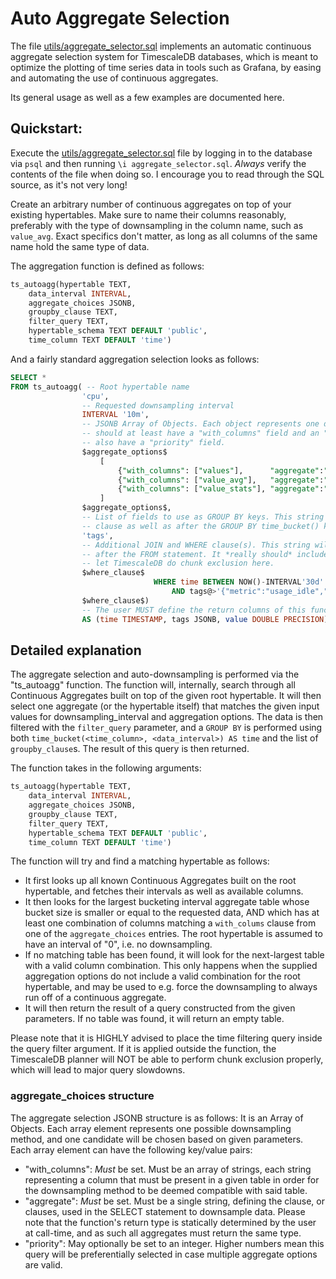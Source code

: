# Auto Aggregate Selection

The file [utils/aggregate_selector.sql](/utils/aggregate_selector.sql) implements an automatic continuous aggregate selection system for TimescaleDB databases, which is meant to optimize the plotting of time series data in tools such as Grafana, by easing and automating the use of continuous aggregates.

Its general usage as well as a few examples are documented here.

## Quickstart:

Execute the [utils/aggregate_selector.sql](/utils/aggregate_selector.sql) file by logging in to the database via `psql` and then running `\i aggregate_selector.sql`. *Always* verify the contents of the file when doing so. I encourage you to read through the SQL source, as it's not very long!

Create an arbitrary number of continuous aggregates on top of your existing hypertables. Make sure to name their columns reasonably, preferably with the type of downsampling in the column name, such as `value_avg`. Exact specifics don't matter, as long as all columns of the same name hold the same type of data.

The aggregation function is defined as follows:
```SQL
ts_autoagg(hypertable TEXT, 
	data_interval INTERVAL,
	aggregate_choices JSONB, 
	groupby_clause TEXT,
	filter_query TEXT,
	hypertable_schema TEXT DEFAULT 'public',
	time_column TEXT DEFAULT 'time')
```

And a fairly standard aggregation selection looks as follows:
```SQL
SELECT *
FROM ts_autoagg( -- Root hypertable name
				'cpu', 
				-- Requested downsampling interval
				INTERVAL '10m',
				-- JSONB Array of Objects. Each object represents one downsampling option, and
				-- should at least have a "with_columns" field and an "aggregate" field. May
				-- also have a "priority" field.
				$aggregate_options$
					[
						{"with_columns": ["values"],      "aggregate":"avg(value) AS value"},
						{"with_columns": ["value_avg"],   "aggregate":"avg(value_avg) AS value"},
						{"with_columns": ["value_stats"], "aggregate":"average(rollup(value_stats))", "priority":10}
					]
				$aggregate_options$,
				-- List of fields to use as GROUP BY keys. This string is inserted into the SELECT
				-- clause as well as after the GROUP BY time_bucket() key, so it *can not be empty*.
				'tags', 
				-- Additional JOIN and WHERE clause(s). This string will be inserted into the query
				-- after the FROM statement. It *really should* include a time-column constraint to
				-- let TimescaleDB do chunk exclusion here.
				$where_clause$
								WHERE time BETWEEN NOW()-INTERVAL'30d' AND NOW()-INTERVAL'10d'
									AND tags@>'{"metric":"usage_idle","cpu":"cpu-total"}'
				$where_clause$)
				-- The user MUST define the return columns of this function, it's a PostgreSQL quirk.
				AS (time TIMESTAMP, tags JSONB, value DOUBLE PRECISION);
```

## Detailed explanation

The aggregate selection and auto-downsampling is performed via the "ts_autoagg" function. 
The function will, internally, search through all Continuous Aggregates built on top of the given root hypertable. It will then select one aggregate (or the hypertable itself) that matches the given input values for downsampling_interval and aggregation options. The data is then filtered with the `filter_query` parameter, and a `GROUP BY` is performed using both `time_bucket(<time_column>, <data_interval>) AS time` and the list of `groupby_clause`s. The result of this query is then returned.

The function takes in the following arguments:

```SQL
ts_autoagg(hypertable TEXT, 
	data_interval INTERVAL,
	aggregate_choices JSONB, 
	groupby_clause TEXT,
	filter_query TEXT,
	hypertable_schema TEXT DEFAULT 'public',
	time_column TEXT DEFAULT 'time')
```

The function will try and find a matching hypertable as follows:
- It first looks up all known Continuous Aggregates built on the root hypertable, and fetches their
intervals as well as available columns.
- It then looks for the largest bucketing interval aggregate table whose bucket size is smaller or equal to
the requested data, AND which has at least one combination of columns matching a `with_colums` clause from one of the `aggregate_choices` entries.
The root hypertable is assumed to have an interval of "0", i.e. no downsampling.
- If no matching table has been found, it will look for the next-largest table with a valid column combination.
This only happens when the supplied aggregation options do not include a valid combination for the root hypertable,
and may be used to e.g. force the downsampling to always run off of a continuous aggregate.
- It will then return the result of a query constructed from the given parameters. If no table was found, it will return an empty table.


Please note that it is HIGHLY advised to place the time filtering query inside the query filter argument.
If it is applied outside the function, the TimescaleDB planner will NOT be able to perform chunk exclusion
properly, which will lead to major query slowdowns.

### aggregate_choices structure

The aggregate selection JSONB structure is as follows:
It is an Array of Objects. Each array element represents one possible downsampling method, and one candidate
will be chosen based on given parameters.
Each array element can have the following key/value pairs:
- "with_columns": *Must* be set. Must be an array of strings, each string representing a column that must be
present in a given table in order for the downsampling method to be deemed compatible with said table.
- "aggregate": *Must* be set. Must be a single string, defining the clause, or clauses, used in the SELECT
statement to downsample data. Please note that the function's return type is statically determined by the
user at call-time, and as such all aggregates must return the same type.
- "priority": May optionally be set to an integer. Higher numbers mean this query will be preferentially
selected in case multiple aggregate options are valid.